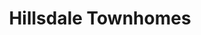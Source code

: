---
title: Hillsdale Townhomes
phone: (408) 267-4230
website: https://midpenproperty.midpen-housing.org/propertydetail?id=a0n46000003MN2aAAG
management: MidPen Property Management Corporation
tags: []
---